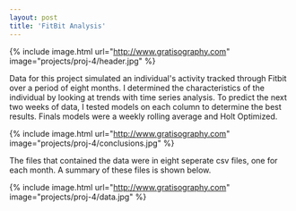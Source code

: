 ```yaml
---
layout: post
title: 'FitBit Analysis'
---
```


{% include image.html url="http://www.gratisography.com" image="projects/proj-4/header.jpg" %}

Data for this project simulated an individual's activity tracked through Fitbit over a period of eight months. I determined the characteristics of the individual by looking at trends with time series analysis. To predict the next two weeks of data, I tested models on each column to determine the best results. Finals models were a weekly rolling average and Holt Optimized.

{% include image.html url="http://www.gratisography.com" image="projects/proj-4/conclusions.jpg" %}

The files that contained the data were in eight seperate csv files, one for each month. A summary of these files is shown below.

{% include image.html url="http://www.gratisography.com" image="projects/proj-4/data.jpg" %}
